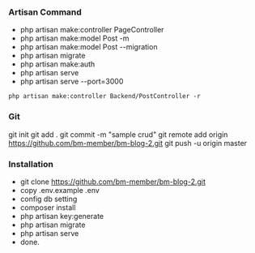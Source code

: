### Artisan Command

- php artisan make:controller PageController
- php artisan make:model Post -m
- php artisan make:model Post --migration
- php artisan migrate
- php artisan make:auth
- php artisan serve
- php artisan serve --port=3000

```
php artisan make:controller Backend/PostController -r
```

### Git 

git init
git add .
git commit -m "sample crud"
git remote add origin https://github.com/bm-member/bm-blog-2.git
git push -u origin master

### Installation 

- git clone https://github.com/bm-member/bm-blog-2.git
- copy .env.example .env
- config db setting 
- composer install
- php artisan key:generate
- php artisan migrate
- php artisan serve
- done.

